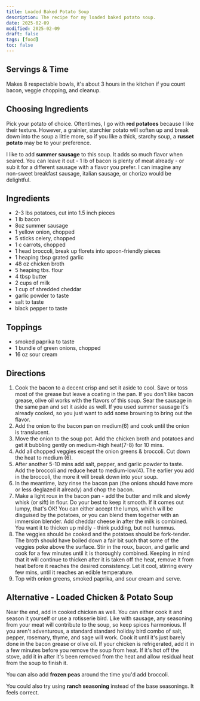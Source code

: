 ```yaml
---
title: Loaded Baked Potato Soup
description: The recipe for my loaded baked potato soup.
date: 2025-02-09
modified: 2025-02-09
draft: false
tags: [food]
toc: false
---
```


## Servings & Time
Makes 8 respectable bowls, it's about 3 hours in the kitchen if you count bacon, veggie chopping, and cleanup.

## Choosing Ingredients
Pick your potato of choice. Oftentimes, I go with **red potatoes** because I like their texture. However, a grainier, starchier potato will soften up and break down into the soup a little more, so if you like a thick, starchy soup, a **russet potato** may be to your preference. 

I like to add **summer sausage** to this soup. It adds so much flavor when seared. You can leave it out - 1 lb of bacon is plenty of meat already - or sub it for a different sausage with a flavor you prefer. I can imagine any non-sweet breakfast sausage, italian sausage, or chorizo would be delightful. 

## Ingredients
- 2-3 lbs potatoes, cut into 1.5 inch pieces
- 1 lb bacon 
- 8oz summer sausage
- 1 yellow onion, chopped
- 5 sticks celery, chopped
- 1 c carrots, chopped
- 1 head broccoli, break up florets into spoon-friendly pieces
- 1 heaping tbsp grated garlic
- 48 oz chicken broth
- 5 heaping tbs. flour
- 4 tbsp butter
- 2 cups of milk
- 1 cup of shredded cheddar
- garlic powder to taste
- salt to taste
- black pepper to taste

## Toppings
- smoked paprika to taste
- 1 bundle of green onions, chopped
- 16 oz sour cream

## Directions
1. Cook the bacon to a decent crisp and set it aside to cool. Save or toss most of the grease but leave a coating in the pan. If you don't like bacon grease, olive oil works with the flavors of this soup. Sear the sausage in the same pan and set it aside as well. If you used summer sausage it's already cooked, so you just want to add some browning to bring out the flavor. 
2. Add the onion to the bacon pan on medium(6) and cook until the onion is translucent.
3. Move the onion to the soup pot. Add the chicken broth and potatoes and get it bubbling gently on medium-high heat(7-8) for 10 mins.
4. Add all chopped veggies except the onion greens & broccoli. Cut down the heat to medium (6).
5. After another 5-10 mins add salt, pepper, and garlic powder to taste. Add the broccoli and reduce heat to medium-low(4). The earlier you add in the broccoli, the more it will break down into your soup.
6. In the meantime, lazy rinse the bacon pan (the onions should have more or less deglazed it already) and chop the bacon.
7. Make a light roux in the bacon pan - add the butter and milk and slowly whisk (or sift) in flour. Do your best to keep it smooth. If it comes out lumpy, that's OK! You can either accept the lumps, which will be disguised by the potatoes, or you can blend them together with an immersion blender. Add cheddar cheese in after the milk is combined. You want it to thicken up mildly - think pudding, but not hummus. 
8. The veggies should be cooked and the potatoes should be fork-tender. The broth should have boiled down a fair bit such that some of the veggies poke above the surface. Stir in the roux, bacon, and garlic and cook for a few minutes until it is thoroughly combined. Keeping in mind that it will continue to thicken after it is taken off the heat, remove it from heat before it reaches the desired consistency. Let it cool, stirring every few mins, until it reaches an edible temperature. 
9. Top with onion greens, smoked paprika, and sour cream and serve.

## Alternative - Loaded Chicken & Potato Soup
Near the end, add in cooked chicken as well. You can either cook it and season it yourself or use a rotisserie bird. Like with sausage, any seasoning from your meat will contribute to the soup, so keep spices harmonious. If you aren't adventurous, a standard standard holiday bird combo of salt, pepper, rosemary, thyme, and sage will work. Cook it until it's just barely done in the bacon grease or olive oil. If your chicken is refrigerated, add it in a few minutes before you remove the soup from heat. If it's hot off the stove, add it in after it's been removed from the heat and allow residual heat from the soup to finish it. 

You can also add **frozen peas** around the time you'd add broccoli.

You could also try using **ranch seasoning** instead of the base seasonings. It feels correct. 